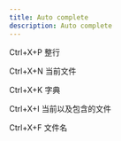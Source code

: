 ```yaml
---
title: Auto complete
description: Auto complete
---
```


Ctrl+X+P 整行

Ctrl+X+N 当前文件

Ctrl+X+K 字典

Ctrl+X+I 当前以及包含的文件

Ctrl+X+F 文件名
